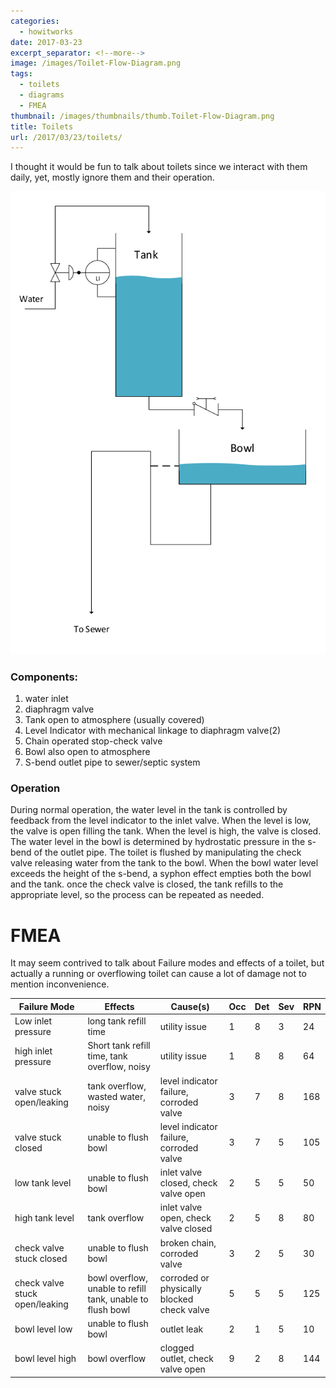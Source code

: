 ```yaml
---
categories:
  - howitworks
date: 2017-03-23
excerpt_separator: <!--more-->
image: /images/Toilet-Flow-Diagram.png
tags:
  - toilets
  - diagrams
  - FMEA
thumbnail: /images/thumbnails/thumb.Toilet-Flow-Diagram.png
title: Toilets
url: /2017/03/23/toilets/
---
```



I thought it would be fun to talk about toilets since we interact with them daily, yet, mostly ignore them and their operation.

![flow diagram of a common toilet](/images/Toilet-Flow-Diagram.png)

### Components:
1. water inlet
2. diaphragm valve
3. Tank open to atmosphere (usually covered)
4. Level Indicator with mechanical linkage to diaphragm valve(2)
5. Chain operated stop-check valve 
6. Bowl also open to atmosphere
7. S-bend outlet pipe to sewer/septic system

### Operation
During normal operation, the water level in the tank is controlled by feedback from the level indicator to the inlet valve.
When the level is low, the valve is open filling the tank. When the level is high, the valve is closed.
The water level in the bowl is determined by hydrostatic pressure in the s-bend of the outlet pipe. The toilet is flushed by manipulating the check valve releasing water from the tank to the bowl. When the bowl water level exceeds the height of the s-bend, a syphon effect empties both the bowl and the tank. once the check valve is closed, the tank refills to the appropriate level, so the process can be repeated as needed.

# FMEA
It may seem contrived to talk about Failure modes and effects of a toilet, but actually a running or overflowing toilet can cause a lot of damage not to mention inconvenience. 

| Failure Mode                   | Effects                                                    | Cause(s)                                   | Occ | Det | Sev | RPN | 
|--------------------------------|------------------------------------------------------------|--------------------------------------------|-----|-----|-----|-----| 
| Low inlet pressure             | long tank refill time                                      | utility issue                              | 1   | 8   | 3   | 24  | 
| high inlet pressure            | Short tank refill time, tank overflow, noisy               | utility issue                              | 1   | 8   | 8   | 64  | 
| valve stuck open/leaking       | tank overflow, wasted water, noisy                         | level indicator failure, corroded valve    | 3   | 7   | 8   | 168 | 
| valve stuck closed             | unable to flush bowl                                       | level indicator failure, corroded valve    | 3   | 7   | 5   | 105 | 
| low tank level                 | unable to flush bowl                                       | inlet valve closed, check valve open       | 2   | 5   | 5   | 50  | 
| high tank level                | tank overflow                                              | inlet valve open, check valve closed       | 2   | 5   | 8   | 80  | 
| check valve stuck closed       | unable to flush bowl                                       | broken chain, corroded valve               | 3   | 2   | 5   | 30  | 
| check valve stuck open/leaking | bowl overflow, unable to refill tank, unable to flush bowl | corroded or physically blocked check valve | 5   | 5   | 5   | 125 | 
| bowl level low                 | unable to flush bowl                                       | outlet leak                                | 2   | 1   | 5   | 10  | 
| bowl level high                | bowl overflow                                              | clogged outlet, check valve open           | 9   | 2   | 8   | 144 | 